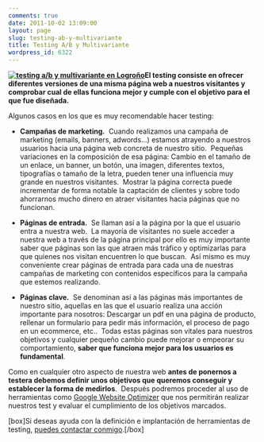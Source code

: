 ```yaml
---
comments: true
date: 2011-10-02 13:09:00
layout: page
slug: testing-ab-y-multivariante
title: Testing A/B y Multivariante
wordpress_id: 6322
---
```


**[![testing a/b y multivariante en Logroño](http://www.alvareznavarro.es/wp-content/uploads/2011/10/ab-testing1.png)](http://www.alvareznavarro.es/servicios/optimizacion-web/testing-ab-y-multivariante/ab-testing-2/)El testing consiste en ofrecer diferentes versiones de una misma página web a nuestros visitantes y comprobar cual de ellas funciona mejor y cumple con el objetivo para el que fue diseñada.**





Algunos casos en los que es muy recomendable hacer testing:



	
  * **Campañas de marketing.**  Cuando realizamos una campaña de marketing (emails, banners, adwords...) estamos atrayendo a nuestros usuarios hacia una página web concreta de nuestro sitio.  Pequeñas variaciones en la composición de esa página: Cambio en el tamaño de un enlace, un banner, un botón, una imagen, diferentes textos, tipografías o tamaño de la letra, pueden tener una influencia muy grande en nuestros visitantes.  Mostrar la página correcta puede incrementar de forma notable la captación de clientes y sobre todo ahorrarnos mucho dinero en atraer visitantes hacia páginas que no funcionan.

	
  * **Páginas de entrada.**  Se llaman así a la página por la que el usuario entra a nuestra web.  La mayoría de visitantes no suele acceder a nuestra web a través de la página principal por ello es muy importante saber que páginas son las que atraen más tráfico y optimizarlas para que quienes nos visitan encuentren lo que buscan.  Así mismo es muy conveniente crear páginas de entrada para cada una de nuestras campañas de marketing con contenidos específicos para la campaña que estemos realizando.

	
  * **Páginas clave.**  Se denominan así a las páginas más importantes de nuestro sitio, aquellas en las que el usuario realiza una acción importante para nosotros: Descargar un pdf en una página de producto, rellenar un formulario para pedir más información, el proceso de pago en un ecommerce, etc..  Todas estas páginas son vitales para nuestros objetivos y cualquier pequeño cambio puede mejorar o empeorar su comportamiento, **saber que funciona mejor para los usuarios es fundamental**.




Como en cualquier otro aspecto de nuestra web **antes de ponernos a testera debemos definir unos objetivos que queremos conseguir y establecer la forma de medirlos**.  Después podremos proceder al uso de herramientas como [Google Website Optimizer](http://www.google.com/websiteoptimizer/tutorials.html) que nos permitirán realizar nuestros test y evaluar el cumplimiento de los objetivos marcados.




[box]Si deseas ayuda con la definición e implantación de herramientas de testing, [puedes contactar conmigo](http://www.alvareznavarro.es/contactar/).[/box]
